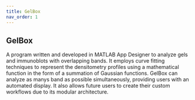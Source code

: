 ```yaml
---
title: GelBox
nav_order: 1
---
```


## GelBox

A program written and developed in MATLAB App Designer to analyze gels and immunoblots with overlapping bands. It employs curve fitting techniques to represent the densitometry profiles using a mathematical function in the form of a summation of Gaussian functions.
GelBox can analyze as manys band as possible simultaneously, providing users with an automated display. It also allows future users to create their custom workflows due to its modular architecture.

